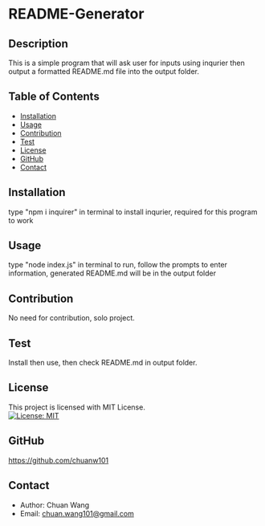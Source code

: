# README-Generator

## Description
This is a simple program that will ask user for inputs using inqurier then output a formatted README.md file into the output folder.

## Table of Contents
- [Installation](#installation)
- [Usage](#usage)
- [Contribution](#contribution)
- [Test](#test)
- [License](#license)
- [GitHub](#github)
- [Contact](#contact)

## Installation
type "npm i inquirer" in terminal to install inqurier, required for this program to work

## Usage
type "node index.js" in terminal to run, follow the prompts to enter information, generated README.md will be in the output folder

## Contribution
No need for contribution, solo project.

## Test
Install then use, then check README.md in output folder.

## License
This project is licensed with MIT License.<br>
[![License: MIT](https://img.shields.io/badge/License-MIT-yellow.svg)](https://opensource.org/licenses/MIT)

## GitHub
https://github.com/chuanw101

## Contact
- Author: Chuan Wang
- Email: chuan.wang101@gmail.com
